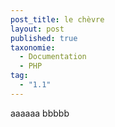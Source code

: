 ```yaml
---
post_title: le chèvre
layout: post
published: true
taxonomie:
  - Documentation
  - PHP
tag:
  - "1.1"
---
```


aaaaaa
bbbbb
